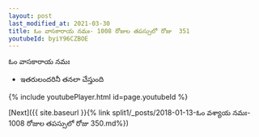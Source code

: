 ```yaml
---
layout: post
last_modified_at: 2021-03-30
title: ఓం వాసకారాయ నమః- 1008 రోజుల తపస్సులో రోజు  351
youtubeId: byiY96CZBOE
---
```

 
 
 ఓం వాసకారాయ నమః  
 
 -  ఇతరులందరినీ తనలా చేస్తుంది 
 
  
 
  
 
 
 
 
 
 


{% include youtubePlayer.html id=page.youtubeId %}
 
[Next]({{ site.baseurl }}{% link  split1/_posts/2018-01-13-ఓం వశ్యాయ నమః- 1008 రోజుల తపస్సులో రోజు  350.md%})
 
